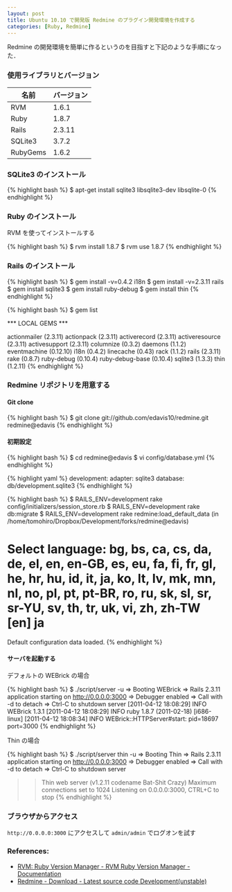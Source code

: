 ```yaml
---
layout: post
title: Ubuntu 10.10 で開発版 Redmine のプラグイン開発環境を作成する
categories: [Ruby, Redmine]
---
```


Redmine の開発環境を簡単に作るというのを目指すと下記のような手順になった．


### 使用ライブラリとバージョン

名前     | バージョン
-------- | ----------
RVM      | 1.6.1 
Ruby     | 1.8.7
Rails    | 2.3.11 
SQLite3  | 3.7.2
RubyGems | 1.6.2


### SQLite3 のインストール

{% highlight bash %}
$ apt-get install sqlite3 libsqlite3-dev libsqlite-0
{% endhighlight %}


### Ruby のインストール

RVM を使ってインストールする

{% highlight bash %}
$ rvm install 1.8.7
$ rvm use 1.8.7
{% endhighlight %}


### Rails のインストール

{% highlight bash %}
$ gem install -v=0.4.2 i18n
$ gem install -v=2.3.11 rails
$ gem install sqlite3
$ gem install ruby-debug
$ gem install thin
{% endhighlight %}

{% highlight bash %}
$ gem list

*** LOCAL GEMS ***

actionmailer (2.3.11)
actionpack (2.3.11)
activerecord (2.3.11)
activeresource (2.3.11)
activesupport (2.3.11)
columnize (0.3.2)
daemons (1.1.2)
eventmachine (0.12.10)
i18n (0.4.2)
linecache (0.43)
rack (1.1.2)
rails (2.3.11)
rake (0.8.7)
ruby-debug (0.10.4)
ruby-debug-base (0.10.4)
sqlite3 (1.3.3)
thin (1.2.11)
{% endhighlight %}


### Redmine リポジトリを用意する

#### Git clone

{% highlight bash %}
$ git clone git://github.com/edavis10/redmine.git redmine@edavis
{% endhighlight %}


#### 初期設定

{% highlight bash %}
$ cd redmine@edavis
$ vi config/database.yml
{% endhighlight %}

{% highlight yaml %}
development:
  adapter: sqlite3
  database: db/development.sqlite3
{% endhighlight %}

{% highlight bash %}
$ RAILS_ENV=development rake config/initializers/session_store.rb
$ RAILS_ENV=development rake db:migrate
$ RAILS_ENV=development rake redmine:load_default_data
(in /home/tomohiro/Dropbox/Development/forks/redmine@edavis)

Select language: bg, bs, ca, cs, da, de, el, en, en-GB, es, eu, fa, fi, fr, gl, he, hr, hu, id, 
it, ja, ko, lt, lv, mk, mn, nl, no, pl, pt, pt-BR, ro, ru, sk, sl, sr, sr-YU, sv, th, tr, uk, 
vi, zh, zh-TW [en] ja
====================================
Default configuration data loaded.
{% endhighlight %}


#### サーバを起動する

デフォルトの WEBrick の場合

{% highlight bash %}
$ ./script/server -u
=> Booting WEBrick
=> Rails 2.3.11 application starting on http://0.0.0.0:3000
=> Debugger enabled
=> Call with -d to detach
=> Ctrl-C to shutdown server
[2011-04-12 18:08:29] INFO  WEBrick 1.3.1
[2011-04-12 18:08:29] INFO  ruby 1.8.7 (2011-02-18) [i686-linux]
[2011-04-12 18:08:34] INFO  WEBrick::HTTPServer#start: pid=18697 port=3000
{% endhighlight %}

Thin の場合

{% highlight bash %}
$ ./script/server thin -u
=> Booting Thin
=> Rails 2.3.11 application starting on http://0.0.0.0:3000
=> Debugger enabled
=> Call with -d to detach
=> Ctrl-C to shutdown server
>> Thin web server (v1.2.11 codename Bat-Shit Crazy)
>> Maximum connections set to 1024
>> Listening on 0.0.0.0:3000, CTRL+C to stop
{% endhighlight %}

### ブラウザからアクセス

`http://0.0.0.0:3000` にアクセスして `admin/admin` でログオンを試す


### References:

- [RVM: Ruby Version Manager - RVM Ruby Version Manager - Documentation](https://rvm.beginrescueend.com/)
- [Redmine - Download - Latest source code Development(unstable)](http://www.redmine.org/projects/redmine/wiki/Download#Development-unstable)
